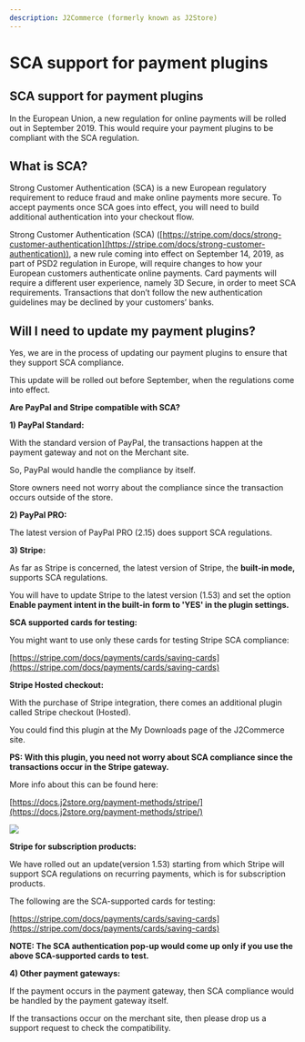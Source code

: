 ```yaml
---
description: J2Commerce (formerly known as J2Store)
---
```


# SCA support for payment plugins

## SCA support for payment plugins <a href="#sca-support-for-payment-plugins" id="sca-support-for-payment-plugins"></a>

In the European Union, a new regulation for online payments will be rolled out in September 2019. This would require your payment plugins to be compliant with the SCA regulation.

## What is SCA? <a href="#what-is-sca" id="what-is-sca"></a>

Strong Customer Authentication (SCA) is a new European regulatory requirement to reduce fraud and make online payments more secure. To accept payments once SCA goes into effect, you will need to build additional authentication into your checkout flow.

Strong Customer Authentication (SCA) ([https://stripe.com/docs/strong-customer-authentication](https://stripe.com/docs/strong-customer-authentication)), a new rule coming into effect on September 14, 2019, as part of PSD2 regulation in Europe, will require changes to how your European customers authenticate online payments. Card payments will require a different user experience, namely 3D Secure, in order to meet SCA requirements. Transactions that don’t follow the new authentication guidelines may be declined by your customers’ banks.

## Will I need to update my payment plugins? <a href="#will-i-need-to-update-my-payment-plugins" id="will-i-need-to-update-my-payment-plugins"></a>

Yes, we are in the process of updating our payment plugins to ensure that they support SCA compliance.

This update will be rolled out before September, when the regulations come into effect.

**Are PayPal and Stripe compatible with SCA?**

**1) PayPal Standard:**

With the standard version of PayPal, the transactions happen at the payment gateway and not on the Merchant site.

So, PayPal would handle the compliance by itself.

Store owners need not worry about the compliance since the transaction occurs outside of the store.

**2) PayPal PRO:**

The latest version of PayPal PRO (2.15) does support SCA regulations.

**3) Stripe:**

As far as Stripe is concerned, the latest version of Stripe, the **built-in mode,** supports SCA regulations.

You will have to update Stripe to the latest version (1.53) and set the option **Enable payment intent in the built-in form to 'YES' in the plugin settings.**

**SCA supported cards for testing:**

You might want to use only these cards for testing Stripe SCA compliance:

[https://stripe.com/docs/payments/cards/saving-cards](https://stripe.com/docs/payments/cards/saving-cards)

**Stripe Hosted checkout:**

With the purchase of Stripe integration, there comes an additional plugin called Stripe checkout (Hosted).

You could find this plugin at the My Downloads page of the J2Commerce site.

**PS: With this plugin, you need not worry about SCA compliance since the transactions occur in the Stripe gateway.**

More info about this can be found here:

[https://docs.j2store.org/payment-methods/stripe/](https://docs.j2store.org/payment-methods/stripe/)

![](https://s3.amazonaws.com/cdn.freshdesk.com/data/helpdesk/attachments/production/13074122822/original/5h_L1OTa3oFalZ2UR7nbuJv9tAL6LrTiUQ.png?1565934569)

**Stripe for subscription products:**

We have rolled out an update(version 1.53) starting from which Stripe will support SCA regulations on recurring payments, which is for subscription products.

The following are the SCA-supported cards for testing:

[https://stripe.com/docs/payments/cards/saving-cards](https://stripe.com/docs/payments/cards/saving-cards)

**NOTE: The SCA authentication pop-up would come up only if you use the above SCA-supported cards to test.**

**4) Other payment gateways:**

If the payment occurs in the payment gateway, then SCA compliance would be handled by the payment gateway itself.

If the transactions occur on the merchant site, then please drop us a support request to check the compatibility.
